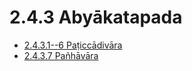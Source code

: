 # 2.4.3 Abyākatapada

* [2.4.3.1--6 Paṭiccādivāra](2.4.3/2.4.3.1--6.md)
* [2.4.3.7 Pañhāvāra](2.4.3/2.4.3.7.md)
